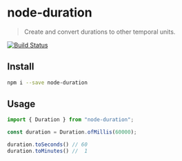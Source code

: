 # node-duration

> Create and convert durations to other temporal units.

[![Build Status](https://travis-ci.org/cristianrgreco/node-duration.svg?branch=master)](https://travis-ci.org/cristianrgreco/node-duration)

## Install

```bash
npm i --save node-duration
```

## Usage

```typescript
import { Duration } from "node-duration";

const duration = Duration.ofMillis(60000);

duration.toSeconds() // 60
duration.toMinutes() //  1
```
